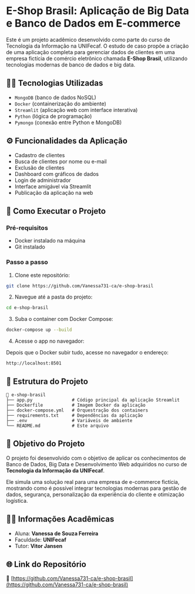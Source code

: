
# E-Shop Brasil: Aplicação de Big Data e Banco de Dados em E-commerce

Este é um projeto acadêmico desenvolvido como parte do curso de Tecnologia da Informação na UNIFecaf. O estudo de caso propõe a criação de uma aplicação completa para gerenciar dados de clientes em uma empresa fictícia de comércio eletrônico chamada **E-Shop Brasil**, utilizando tecnologias modernas de banco de dados e big data.

## 👨‍💻 Tecnologias Utilizadas

- `MongoDB` (banco de dados NoSQL)
- `Docker` (containerização do ambiente)
- `Streamlit` (aplicação web com interface interativa)
- `Python` (lógica de programação)
- `Pymongo` (conexão entre Python e MongoDB)

## ⚙️ Funcionalidades da Aplicação

- Cadastro de clientes
- Busca de clientes por nome ou e-mail
- Exclusão de clientes
- Dashboard com gráficos de dados
- Login de administrador 
- Interface amigável via Streamlit
- Publicação da aplicação na web

## 🚀 Como Executar o Projeto

### Pré-requisitos

- Docker instalado na máquina
- Git instalado

### Passo a passo

1. Clone este repositório:

```bash
git clone https://github.com/Vanessa731-ca/e-shop-brasil
```

2. Navegue até a pasta do projeto:

```bash
cd e-shop-brasil
```

3. Suba o container com Docker Compose:

```bash
docker-compose up --build
```

4. Acesse o app no navegador:

Depois que o Docker subir tudo, acesse no navegador o endereço:

```
http://localhost:8501
```

## 📁 Estrutura do Projeto

```plaintext
📂 e-shop-brasil
├── app.py               # Código principal da aplicação Streamlit
├── Dockerfile           # Imagem Docker da aplicação
├── docker-compose.yml   # Orquestração dos containers
├── requirements.txt     # Dependências da aplicação
├── .env                 # Variáveis de ambiente
└── README.md            # Este arquivo
```

## 📝 Objetivo do Projeto

O projeto foi desenvolvido com o objetivo de aplicar os conhecimentos de Banco de Dados, Big Data e Desenvolvimento Web adquiridos no curso de **Tecnologia da Informação da UNIFecaf**.

Ele simula uma solução real para uma empresa de e-commerce fictícia, mostrando como é possível integrar tecnologias modernas para gestão de dados, segurança, personalização da experiência do cliente e otimização logística.

## 👩‍🏫 Informações Acadêmicas

- Aluna: **Vanessa de Souza Ferreira**  
- Faculdade: **UNIFecaf**  
- Tutor: **Vitor Jansen**

## 🌐 Link do Repositório

🔗 [https://github.com/Vanessa731-ca/e-shop-brasil](https://github.com/Vanessa731-ca/e-shop-brasil)
